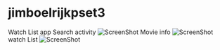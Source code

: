 # jimboelrijkpset3

Watch List app
Search activity
![ScreenShot](https://github.com/Jimbo994/jimboelrijkpset2/blob/master/docs/Screenshot_2016-11-19-00-04-45.png)
Movie info
![ScreenShot](https://github.com/Jimbo994/jimboelrijkpset2/blob/master/docs/Screenshot_2016-11-19-00-05-24.png)
watch List
![ScreenShot](https://github.com/Jimbo994/jimboelrijkpset2/blob/master/docs/Screenshot_2016-11-19-00-05-37.png)
